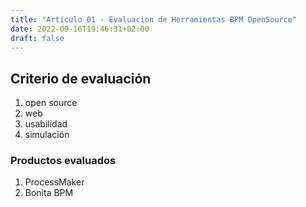 ```yaml
---
title: "Articulo 01 - Evaluacion de Herramientas BPM OpenSource"
date: 2022-09-16T19:46:31+02:00
draft: false
---
```


## Criterio de evaluación

1. open source
2. web
3. usabilidad
4. simulación

### Productos evaluados

1. ProcessMaker
2. Bonita BPM


